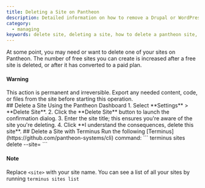 ```yaml
---
title: Deleting a Site on Pantheon
description: Detailed information on how to remove a Drupal or WordPress site from Pantheon.
category:
  - managing
keywords: delete site, deleting a site, how to delete a pantheon site, how to remove a pantheon site, delete pantheon site, delete my site, delete sites
---
```

At some point, you may need or want to delete one of your sites on Pantheon. The number of free sites you can create is increased after a free site is deleted, or after it has converted to a paid plan.

<div class="alert alert-danger" role="alert">
<h4>Warning</h4>
This action is permanent and irreversible. Export any needed content, code, or files from the site before starting this operation.
</div>
## Delete a Site Using the Pantheon Dashboard
1. Select **Settings** > **Delete Site**.
2. Click the **Delete Site** button to launch the confirmation dialog.
3. Enter the site title; this ensures you're aware of the site you're deleting.
4. Click **I understand the consequences, delete this site**.
## Delete a Site with Terminus
Run the following [Terminus](https://github.com/pantheon-systems/cli) command:
```
terminus sites delete --site=<site>
```
<div class="alert alert-info" role="alert">
<h4>Note</h4>
Replace <code>&lt;site&gt;</code> with your site name. You can see a list of all your sites by running <code>terminus sites list</code></div>
